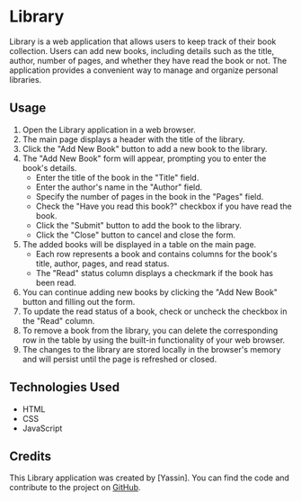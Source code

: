# Library

Library is a web application that allows users to keep track of their book collection. Users can add new books, including details such as the title, author, number of pages, and whether they have read the book or not. The application provides a convenient way to manage and organize personal libraries.

## Usage

1. Open the Library application in a web browser.
2. The main page displays a header with the title of the library.
3. Click the "Add New Book" button to add a new book to the library.
4. The "Add New Book" form will appear, prompting you to enter the book's details.
   - Enter the title of the book in the "Title" field.
   - Enter the author's name in the "Author" field.
   - Specify the number of pages in the book in the "Pages" field.
   - Check the "Have you read this book?" checkbox if you have read the book.
   - Click the "Submit" button to add the book to the library.
   - Click the "Close" button to cancel and close the form.
5. The added books will be displayed in a table on the main page.
   - Each row represents a book and contains columns for the book's title, author, pages, and read status.
   - The "Read" status column displays a checkmark if the book has been read.
6. You can continue adding new books by clicking the "Add New Book" button and filling out the form.
7. To update the read status of a book, check or uncheck the checkbox in the "Read" column.
8. To remove a book from the library, you can delete the corresponding row in the table by using the built-in functionality of your web browser.
9. The changes to the library are stored locally in the browser's memory and will persist until the page is refreshed or closed.

## Technologies Used

- HTML
- CSS
- JavaScript

## Credits

This Library application was created by [Yassin]. You can find the code and contribute to the project on [GitHub](https://github.com/your-username/library).
